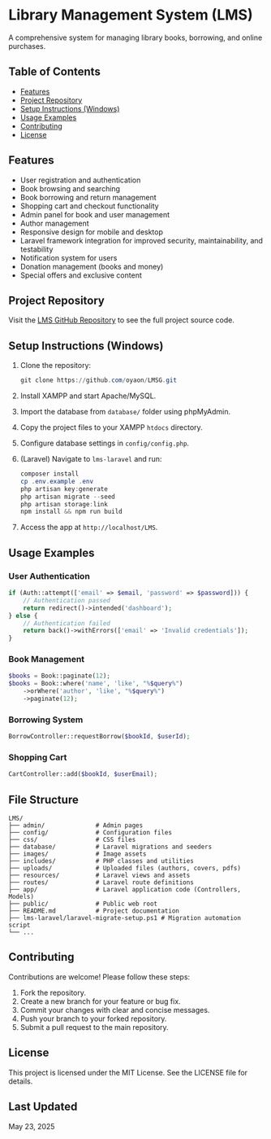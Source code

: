 # Library Management System (LMS)

A comprehensive system for managing library books, borrowing, and online purchases.

## Table of Contents

- [Features](#features)
- [Project Repository](#project-repository)
- [Setup Instructions (Windows)](#setup-instructions-windows)
- [Usage Examples](#usage-examples)
- [Contributing](#contributing)
- [License](#license)

## Features

- User registration and authentication
- Book browsing and searching
- Book borrowing and return management
- Shopping cart and checkout functionality
- Admin panel for book and user management
- Author management
- Responsive design for mobile and desktop
- Laravel framework integration for improved security, maintainability, and testability
- Notification system for users
- Donation management (books and money)
- Special offers and exclusive content

## Project Repository

Visit the [LMS GitHub Repository](https://github.com/oyaon/LMSG) to see the full project source code.

## Setup Instructions (Windows)

1. Clone the repository:

   ```powershell
   git clone https://github.com/oyaon/LMSG.git
   ```

2. Install XAMPP and start Apache/MySQL.
3. Import the database from `database/` folder using phpMyAdmin.
4. Copy the project files to your XAMPP `htdocs` directory.
5. Configure database settings in `config/config.php`.
6. (Laravel) Navigate to `lms-laravel` and run:

   ```powershell
   composer install
   cp .env.example .env
   php artisan key:generate
   php artisan migrate --seed
   php artisan storage:link
   npm install && npm run build
   ```

7. Access the app at `http://localhost/LMS`.

## Usage Examples

### User Authentication

```php
if (Auth::attempt(['email' => $email, 'password' => $password])) {
    // Authentication passed
    return redirect()->intended('dashboard');
} else {
    // Authentication failed
    return back()->withErrors(['email' => 'Invalid credentials']);
}
```

### Book Management

```php
$books = Book::paginate(12);
$books = Book::where('name', 'like', "%$query%")
    ->orWhere('author', 'like', "%$query%")
    ->paginate(12);
```

### Borrowing System

```php
BorrowController::requestBorrow($bookId, $userId);
```

### Shopping Cart

```php
CartController::add($bookId, $userEmail);
```

## File Structure

```plaintext
LMS/
├── admin/              # Admin pages
├── config/             # Configuration files
├── css/                # CSS files
├── database/           # Laravel migrations and seeders
├── images/             # Image assets
├── includes/           # PHP classes and utilities
├── uploads/            # Uploaded files (authors, covers, pdfs)
├── resources/          # Laravel views and assets
├── routes/             # Laravel route definitions
├── app/                # Laravel application code (Controllers, Models)
├── public/             # Public web root
├── README.md           # Project documentation
├── lms-laravel/laravel-migrate-setup.ps1 # Migration automation script
└── ...
```

## Contributing

Contributions are welcome! Please follow these steps:

1. Fork the repository.
2. Create a new branch for your feature or bug fix.
3. Commit your changes with clear and concise messages.
4. Push your branch to your forked repository.
5. Submit a pull request to the main repository.

## License

This project is licensed under the MIT License. See the LICENSE file for details.

## Last Updated

May 23, 2025
